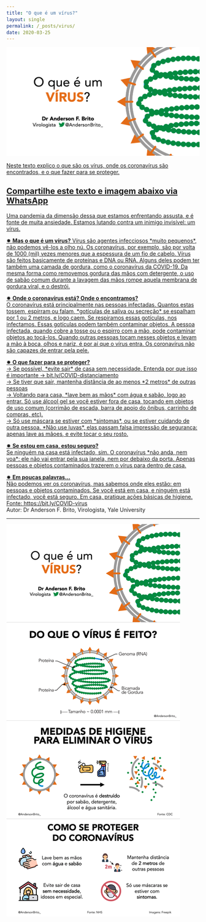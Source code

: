 ```yaml
---
title: "O que é um vírus?"
layout: single
permalink: /_posts/virus/
date: 2020-03-25
---
```


<a href="https://bit.ly/COVID-virus"><img src="/assets/images/virus-cover.png" width="700">

Neste texto explico o que são os vírus, onde os coronavírus são encontrados, e o que fazer para se proteger.

## Compartilhe este texto e imagem abaixo via WhatsApp

Uma pandemia da dimensão dessa que estamos enfrentando assusta, e é fonte de muita ansiedade. Estamos lutando contra um inimigo invisível: um vírus.


✹ **Mas o que é um vírus?**
Vírus são agentes infecciosos \*muito pequenos\*, não podemos vê-los a olho nú. Os coronavírus, por exemplo, são por volta de 1000 (mil) vezes menores que a espessura de um fio de cabelo. Vírus são feitos basicamente de proteínas e DNA ou RNA. Alguns deles podem ter também uma camada de gordura, como o coronavírus da COVID-19. Da mesma forma como removemos gordura das mãos com detergente, o uso de sabão comum durante a lavagem das mãos rompe aquela membrana de gordura viral, e o destrói.

✹ **Onde o coronavírus está? Onde o encontramos?**<br />
O coronavírus está principalmente nas pessoas infectadas. Quantos estas tossem, espirram ou falam, \*gotículas de saliva ou secreção\* se espalham por 1 ou 2 metros, e logo caem. Se respiramos essas gotículas, nos infectamos. Essas gotículas podem também contaminar objetos. A pessoa infectada, quando cobre a tosse ou o espirro com a mão, pode contaminar objetos ao tocá-los. Quando outras pessoas tocam nesses objetos e levam a mão à boca, olhos e nariz, é por aí que o vírus entra. Os coronavírus não são capazes de entrar pela pele.

✹ **O que fazer para se proteger?**<br />
→ Se possível, \*evite sair\* de casa sem necessidade. Entenda por que isso é importante → bit.ly/COVID-distanciamento<br />
→ Se tiver que sair, mantenha distância de ao menos \*2 metros\* de outras pessoas<br />
→ Voltando para casa, \*lave bem as mãos\* com água e sabão, logo ao entrar. Só use álcool gel se você estiver fora de casa, tocando em objetos de uso comum (corrimão de escada, barra de apoio do ônibus, carrinho de compras, etc).<br />
→ Só use máscara se estiver com \*sintomas\*, ou se estiver cuidando de outra pessoa. \*Não use luvas\*, elas passam falsa impressão de segurança: apenas lave as mãoes, e evite tocar o seu rosto.

✹ **Se estou em casa, estou seguro?**<br />
Se ninguém na casa está infectado, sim. O coronavírus \*não anda, nem voa\*: ele não vai entrar pela sua janela, nem por debaixo da porta. Apenas pessoas e objetos contaminados trazerem o vírus para dentro de casa.

✹ **Em poucas palavras...**<br />
Não podemos ver os coronavírus, mas sabemos onde eles estão: em pessoas e objetos contaminados. Se você está em casa, e ninguém está infectado, você está seguro. Em casa, pratique ações básicas de higiene.
<br />
Fonte: <https://bit.ly/COVID-virus><br>
Autor: Dr Anderson F. Brito, Virologista, Yale University

***

<img src="/assets/images/virus-zap.png">



